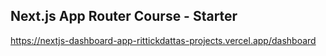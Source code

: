 ## Next.js App Router Course - Starter

https://nextjs-dashboard-app-rittickdattas-projects.vercel.app/dashboard
